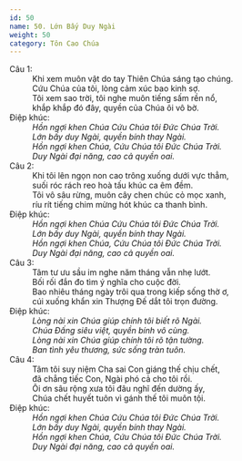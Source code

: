 ```yaml
---
id: 50
name: 50. Lớn Bấy Duy Ngài
weight: 50
category: Tôn Cao Chúa
---
```

<dl><dt>Câu 1:</dt><dd data-verse="1">Khi xem muôn vật do tay Thiên Chúa sáng tạo chúng. <br/>Cứu Chúa của tôi, lòng cảm xúc bao kinh sợ. <br/>Tôi xem sao trời, tôi nghe muôn tiếng sấm rền nổ, <br/>khắp khắp đó đây, quyền của Chúa ôi vô bờ. </dd><dt>Điệp khúc:</dt><dd data-chorus="1"><em>Hồn ngợi khen Chúa Cứu Chúa tôi Đức Chúa Trời. <br/>Lớn bấy duy Ngài, quyền bính thay Ngài. <br/>Hồn ngợi khen Chúa, Cứu Chúa tôi Đức Chúa Trời. <br/>Duy Ngài đại năng, cao cả quyền oai. </em></dd><dt>Câu 2:</dt><dd data-verse="2">Khi tôi lên ngọn non cao trông xuống dưới vực thẳm, <br/>suối róc rách reo hoà tấu khúc ca êm đềm. <br/>Tôi vô sâu rừng, muôn cây chen chúc cỏ mọc xanh, <br/>ríu rít tiếng chim mừng hót khúc ca thanh bình. </dd><dt>Điệp khúc:</dt><dd data-chorus="1"><em>Hồn ngợi khen Chúa Cứu Chúa tôi Đức Chúa Trời. <br/>Lớn bấy duy Ngài, quyền bính thay Ngài. <br/>Hồn ngợi khen Chúa, Cứu Chúa tôi Đức Chúa Trời. <br/>Duy Ngài đại năng, cao cả quyền oai. </em></dd><dt>Câu 3:</dt><dd data-verse="3">Tâm tư ưu sầu im nghe năm tháng vẫn nhẹ lướt. <br/>Bối rối đắn đo tìm ý nghĩa cho cuộc đời. <br/>Bao nhiêu tháng ngày trôi qua trong kiếp sống thờ ơ, <br/>cúi xuống khẩn xin Thượng Đế dắt tôi trọn đường. </dd><dt>Điệp khúc:</dt><dd data-chorus="2"><em>Lòng nài xin Chúa giúp chính tôi biết rõ Ngài. <br/>Chúa Đấng siêu việt, quyền bính vô cùng. <br/>Lòng nài xin Chúa giúp chính tôi rõ tận tường. <br/>Ban tình yêu thương, sức sống tràn tuôn. </em></dd><dt>Câu 4:</dt><dd data-verse="4">Tâm tôi suy niệm Cha sai Con giáng thế chịu chết, <br/>đã chẳng tiếc Con, Ngài phó cả cho tôi rồi. <br/>Ôi ơn sâu rộng xưa tôi đâu nghĩ đến dường ấy, <br/>Chúa chết huyết tuôn vì gánh thế tôi muôn tội. </dd><dt>Điệp khúc:</dt><dd data-chorus="1"><em>Hồn ngợi khen Chúa Cứu Chúa tôi Đức Chúa Trời. <br/>Lớn bấy duy Ngài, quyền bính thay Ngài. <br/>Hồn ngợi khen Chúa, Cứu Chúa tôi Đức Chúa Trời. <br/>Duy Ngài đại năng, cao cả quyền oai. </em></dd></dl>
